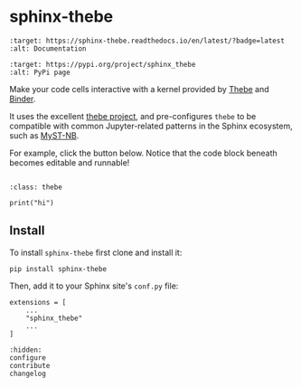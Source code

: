# sphinx-thebe


```{image} https://readthedocs.org/projects/sphinx-thebe/badge/?version=latest
:target: https://sphinx-thebe.readthedocs.io/en/latest/?badge=latest
:alt: Documentation
```

```{image} https://img.shields.io/pypi/v/sphinx-thebe.svg
:target: https://pypi.org/project/sphinx_thebe
:alt: PyPi page
```

Make your code cells interactive with a kernel provided by [Thebe](http://thebe.readthedocs.org/) and [Binder](https://mybinder.org).

It uses the excellent [thebe project](http://thebe.readthedocs.org/), and pre-configures `thebe` to be compatible with common Jupyter-related patterns in the Sphinx ecosystem, such as [MyST-NB](https://myst-nb.readthedocs.io/).

For example, click the button below. Notice that the code block beneath becomes
editable and runnable!

```{thebe-button} Launch thebe
```

```{code-block} python
:class: thebe

print("hi")
```

## Install

To install `sphinx-thebe` first clone and install it:

```
pip install sphinx-thebe
```

Then, add it to your Sphinx site's `conf.py` file:

```
extensions = [
    ...
    "sphinx_thebe"
    ...
]
```

```{toctree}
:hidden:
configure
contribute
changelog
```
